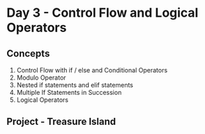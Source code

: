# Day 3 - Control Flow and Logical Operators
## Concepts

1. Control Flow with if / else and Conditional Operators
2. Modulo Operator
3. Nested if statements and elif statements
4. Multiple If Statements in Succession
5. Logical Operators

## Project - Treasure Island
